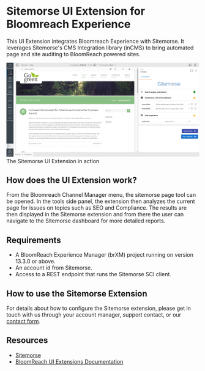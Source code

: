 # Sitemorse UI Extension for Bloomreach Experience

This UI Extension integrates Bloomreach Experience with Sitemorse. It leverages Sitemorse's CMS Integration library (inCMS) to bring automated page and site auditing to BloomReach powered sites.

![Sitemorse Integration](sitemorse-preview.png)
The Sitemorse UI Extension in action

## How does the UI Extension work?

From the Bloomreach Channel Manager menu, the sitemorse page tool can be opened. In the tools side panel, the extension then analyzes the current page for issues on topics such as SEO and Compliance. The results are then displayed in the Sitemorse extension and from there the user can navigate to the Sitemorse dashboard for more detailed reports.

## Requirements

- A BloomReach Experience Manager (brXM) project running on version 13.3.0 or above.
- An account id from Sitemorse.
- Access to a REST endpoint that runs the Sitemorse SCI client.

## How to use the Sitemorse Extension

For details about how to configure the Sitemorse extension, please get in touch with us through your account manager, support contact, or our [contact form](https://www.bloomreach.com/en/about/contact-us).

## Resources

- [Sitemorse](https://sitemorse.com/)
- [BloomReach UI Extensions Documentation](https://documentation.bloomreach.com/library/concepts/open-ui/introduction.html)
